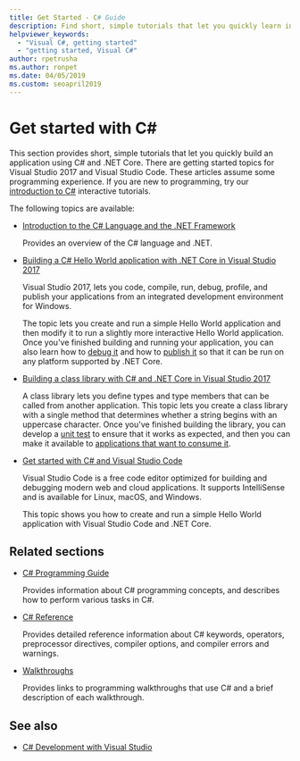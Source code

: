 ```yaml
---
title: Get Started - C# Guide
description: Find short, simple tutorials that let you quickly learn introductory C# concepts and write .NET Core applications.
helpviewer_keywords: 
  - "Visual C#, getting started"
  - "getting started, Visual C#"
author: rpetrusha
ms.author: ronpet
ms.date: 04/05/2019
ms.custom: seoapril2019
---
```

# Get started with C\#

This section provides short, simple tutorials that let you quickly build an application using C# and .NET Core. There are getting started topics for Visual Studio 2017 and Visual Studio Code. These articles assume some programming experience. If you are new to programming, try our [introduction to C#](../tutorials/intro-to-csharp/index.md) interactive tutorials.

The following topics are available:

- [Introduction to the C# Language and the .NET Framework](introduction-to-the-csharp-language-and-the-net-framework.md)

     Provides an overview of the C# language and .NET.

- [Building a C# Hello World application with .NET Core in Visual Studio 2017](../../core/tutorials/with-visual-studio.md)

   Visual Studio 2017, lets you code, compile, run, debug, profile, and publish your applications from an integrated development environment for Windows.

   The topic lets you create and run a simple Hello World application and then modify it to run a slightly more interactive Hello World application. Once you've finished building and running your application, you can also learn how to [debug it](../../core/tutorials/debugging-with-visual-studio.md) and how to [publish it](../../core/tutorials/publishing-with-visual-studio.md) so that it can be run on any platform supported by .NET Core.

- [Building a class library with C# and .NET Core in Visual Studio 2017](../../core/tutorials/library-with-visual-studio.md)

   A class library lets you define types and type members that can be called from another application. This topic lets you create a class library with a single method that determines whether a string begins with an uppercase character. Once you've finished building the library, you can develop a [unit test](../../core/tutorials/testing-library-with-visual-studio.md) to ensure that it works as expected, and then you can make it available to [applications that want to consume it](../../core/tutorials/consuming-library-with-visual-studio.md).

- [Get started with C# and Visual Studio Code](../../core/tutorials/with-visual-studio-code.md)

   Visual Studio Code is a free code editor optimized for building and debugging modern web and cloud applications. It supports IntelliSense and is available for Linux, macOS, and Windows.

   This topic shows you how to create and run a simple Hello World application with Visual Studio Code and .NET Core.

## Related sections

- [C# Programming Guide](../programming-guide/index.md)

    Provides information about C# programming concepts, and describes how to perform various tasks in C#.

- [C# Reference](../language-reference/index.md)

    Provides detailed reference information about C# keywords, operators, preprocessor directives, compiler options, and compiler errors and warnings.

- [Walkthroughs](../walkthroughs.md)

    Provides links to programming walkthroughs that use C# and a brief description of each walkthrough.

## See also

- [C# Development with Visual Studio](/visualstudio/get-started/csharp/)
